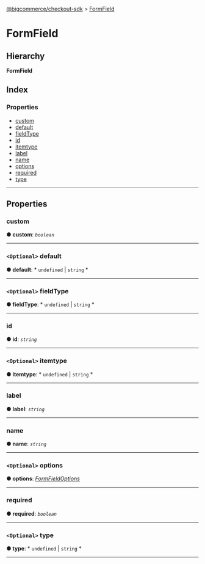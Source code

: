 [@bigcommerce/checkout-sdk](../README.md) > [FormField](../interfaces/formfield.md)

# FormField

## Hierarchy

**FormField**

## Index

### Properties

* [custom](formfield.md#custom)
* [default](formfield.md#default)
* [fieldType](formfield.md#fieldtype)
* [id](formfield.md#id)
* [itemtype](formfield.md#itemtype)
* [label](formfield.md#label)
* [name](formfield.md#name)
* [options](formfield.md#options)
* [required](formfield.md#required)
* [type](formfield.md#type)

---

## Properties

<a id="custom"></a>

###  custom

**● custom**: *`boolean`*

___
<a id="default"></a>

### `<Optional>` default

**● default**: * `undefined` &#124; `string`
*

___
<a id="fieldtype"></a>

### `<Optional>` fieldType

**● fieldType**: * `undefined` &#124; `string`
*

___
<a id="id"></a>

###  id

**● id**: *`string`*

___
<a id="itemtype"></a>

### `<Optional>` itemtype

**● itemtype**: * `undefined` &#124; `string`
*

___
<a id="label"></a>

###  label

**● label**: *`string`*

___
<a id="name"></a>

###  name

**● name**: *`string`*

___
<a id="options"></a>

### `<Optional>` options

**● options**: *[FormFieldOptions](formfieldoptions.md)*

___
<a id="required"></a>

###  required

**● required**: *`boolean`*

___
<a id="type"></a>

### `<Optional>` type

**● type**: * `undefined` &#124; `string`
*

___

